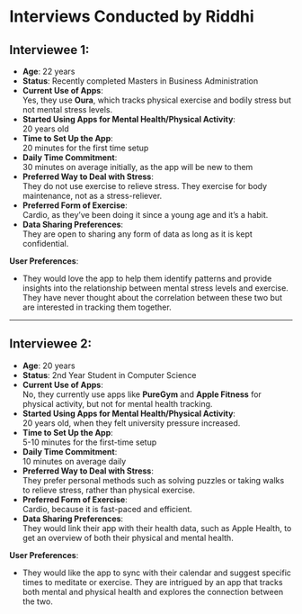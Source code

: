 # Interviews Conducted by Riddhi

## Interviewee 1:  
- **Age**: 22 years  
- **Status**: Recently completed Masters in Business Administration  
- **Current Use of Apps**:  
  Yes, they use **Oura**, which tracks physical exercise and bodily stress but not mental stress levels.  
- **Started Using Apps for Mental Health/Physical Activity**:  
  20 years old  
- **Time to Set Up the App**:  
  20 minutes for the first time setup  
- **Daily Time Commitment**:  
  30 minutes on average initially, as the app will be new to them  
- **Preferred Way to Deal with Stress**:  
  They do not use exercise to relieve stress. They exercise for body maintenance, not as a stress-reliever.  
- **Preferred Form of Exercise**:  
  Cardio, as they’ve been doing it since a young age and it’s a habit.  
- **Data Sharing Preferences**:  
  They are open to sharing any form of data as long as it is kept confidential.  

**User Preferences**:  
- They would love the app to help them identify patterns and provide insights into the relationship between mental stress levels and exercise. They have never thought about the correlation between these two but are interested in tracking them together.

---

## Interviewee 2:  
- **Age**: 20 years  
- **Status**: 2nd Year Student in Computer Science  
- **Current Use of Apps**:  
  No, they currently use apps like **PureGym** and **Apple Fitness** for physical activity, but not for mental health tracking.  
- **Started Using Apps for Mental Health/Physical Activity**:  
  20 years old, when they felt university pressure increased.  
- **Time to Set Up the App**:  
  5-10 minutes for the first-time setup  
- **Daily Time Commitment**:  
  10 minutes on average daily  
- **Preferred Way to Deal with Stress**:  
  They prefer personal methods such as solving puzzles or taking walks to relieve stress, rather than physical exercise.  
- **Preferred Form of Exercise**:  
  Cardio, because it is fast-paced and efficient.  
- **Data Sharing Preferences**:  
  They would link their app with their health data, such as Apple Health, to get an overview of both their physical and mental health.  

**User Preferences**:  
- They would like the app to sync with their calendar and suggest specific times to meditate or exercise. They are intrigued by an app that tracks both mental and physical health and explores the connection between the two.
